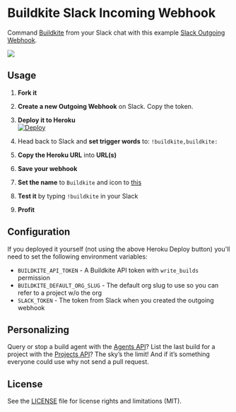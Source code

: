 # Buildkite Slack Incoming Webhook

Command [Buildkite](https://buildkite.com/) from your Slack chat with this example [Slack Outgoing Webhook](https://api.slack.com/outgoing-webhooks).

![](http://i.imgur.com/xwPIHSE.gif)

## Usage

1. **Fork it**

1. **Create a new Outgoing Webhook** on Slack. Copy the token.

1. **Deploy it to Heroku** <br>[![Deploy](https://www.herokucdn.com/deploy/button.svg)](https://heroku.com/deploy)
 
1. Head back to Slack and **set trigger words** to: `!buildkite,buildkite:`

1. **Copy the Heroku URL** into **URL(s)**

1. **Save your webhook**

1. **Set the name** to `Buildkite` and icon to [this](http://i.imgur.com/JDjeaCq.jpg)

1. **Test it** by typing `!buildkite` in your Slack

1. **Profit**

## Configuration

If you deployed it yourself (not using the above Heroku Deploy button) you'll need to set the following environment variables:

* `BUILDKITE_API_TOKEN` - A Buildkite API token with `write_builds` permission
* `BUILDKITE_DEFAULT_ORG_SLUG` - The default org slug to use so you can refer to a project w/o the org
* `SLACK_TOKEN` - The token from Slack when you created the outgoing webhook

## Personalizing

Query or stop a build agent with the [Agents API](https://buildkite.com/docs/api)? List the last build for a project with the [Projects API](https://buildkite.com/docs/projects)? The sky’s the limit! And if it’s something everyone could use why not send a pull request.

## License

See the [LICENSE](LICENSE.md) file for license rights and limitations (MIT).
